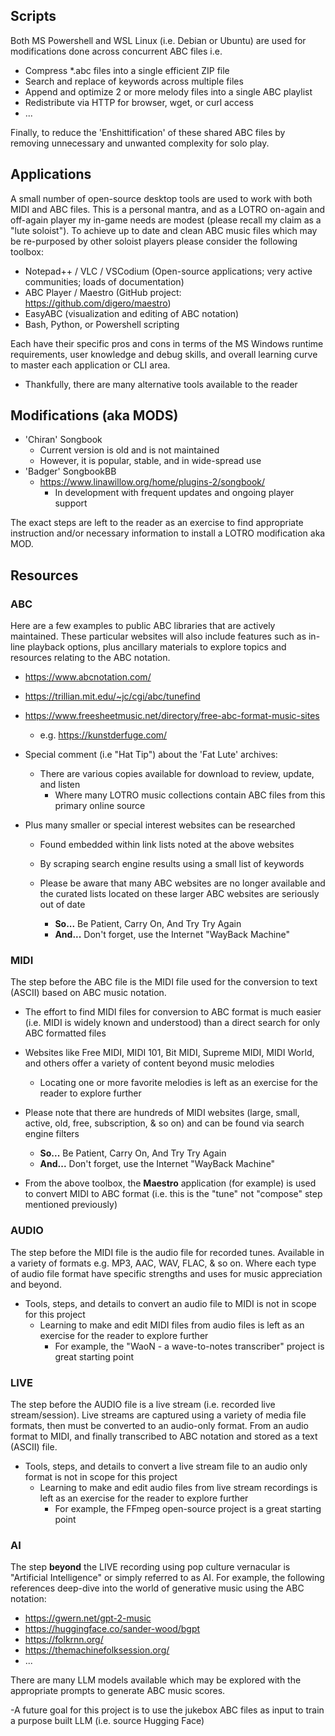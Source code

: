 ## Scripts

Both MS Powershell and WSL Linux (i.e. Debian or Ubuntu) are used for modifications done across concurrent ABC files i.e.

  - Compress *.abc files into a single efficient ZIP file
  - Search and replace of keywords across multiple files
  - Append and optimize 2 or more melody files into a single ABC playlist
  - Redistribute via HTTP for browser, wget, or curl access
  - ...

Finally, to reduce the 'Enshittification' of these shared ABC files by removing unnecessary and unwanted complexity for solo play.

## Applications

A small number of open-source desktop tools are used to work with both MIDI and ABC files. This is a personal mantra, and as a LOTRO on-again and off-again player my in-game needs are modest (please recall my claim as a "lute soloist"). To achieve up to date and clean ABC music files which may be re-purposed by other soloist players please consider the following toolbox:

  - Notepad++ / VLC / VSCodium  (Open-source applications; very active communities; loads of documentation)
  - ABC Player / Maestro (GitHub project: https://github.com/digero/maestro)
  - EasyABC (visualization and editing of ABC notation)
  - Bash, Python, or Powershell scripting

Each have their specific pros and cons in terms of the MS Windows runtime requirements, user knowledge and debug skills, and overall learning curve to master each application or CLI area.

  - Thankfully, there are many alternative tools available to the reader

## Modifications (aka MODS)

  - 'Chiran' Songbook
    - Current version is old and is not maintained
    - However, it is popular, stable, and in wide-spread use
  - 'Badger' SongbookBB
    - https://www.linawillow.org/home/plugins-2/songbook/
      - In development with frequent updates and ongoing player support

The exact steps are left to the reader as an exercise to find appropriate instruction and/or necessary information to install a LOTRO modification aka MOD.

## Resources

### ABC

Here are a few examples to public ABC libraries that are actively maintained. These particular websites will also include features such as in-line playback options, plus ancillary materials to explore topics and resources relating to the ABC notation.

  - https://www.abcnotation.com/
  - https://trillian.mit.edu/~jc/cgi/abc/tunefind
  - https://www.freesheetmusic.net/directory/free-abc-format-music-sites
    - e.g. https://kunstderfuge.com/

  - Special comment (i.e "Hat Tip") about the 'Fat Lute' archives:
    - There are various copies available for download to review, update, and listen
      - Where many LOTRO music collections contain ABC files from this primary online source

  - Plus many smaller or special interest websites can be researched
    - Found embedded within link lists noted at the above websites
    - By scraping search engine results using a small list of keywords
    - Please be aware that many ABC websites are no longer available and the curated lists located on these larger ABC websites are seriously out of date

      - **So...** Be Patient, Carry On, And Try Try Again
      - **And...** Don't forget, use the Internet "WayBack Machine"

### MIDI

The step before the ABC file is the MIDI file used for the conversion to text (ASCII) based on ABC music notation.

  - The effort to find MIDI files for conversion to ABC format is much easier (i.e. MIDI is widely known and understood) than a direct search for only ABC formatted files

  - Websites like Free MIDI, MIDI 101, Bit MIDI, Supreme MIDI, MIDI World, and others offer a variety of content beyond music melodies
    - Locating one or more favorite melodies is left as an exercise for the reader to explore further
  
  - Please note that there are hundreds of MIDI websites (large, small, active, old, free, subscription, & so on) and can be found via search engine filters

    - **So...** Be Patient, Carry On, And Try Try Again
    - **And...** Don't forget, use the Internet "WayBack Machine"

  - From the above toolbox, the **Maestro** application (for example) is used to convert MIDI to ABC format (i.e. this is the "tune" not "compose" step mentioned previously)

### AUDIO

The step before the MIDI file is the audio file for recorded tunes. Available in a variety of formats e.g. MP3, AAC, WAV, FLAC, & so on. Where each type of audio file format have specific strengths and uses for music appreciation and beyond.

  - Tools, steps, and details to convert an audio file to MIDI is not in scope for this project
    - Learning to make and edit MIDI files from audio files is left as an exercise for the reader to explore further
      - For example, the "WaoN - a wave-to-notes transcriber" project is great starting point

### LIVE

The step before the AUDIO file is a live stream (i.e. recorded live stream/session). Live streams are captured using a variety of media file formats, then must be converted to an audio-only format. From an audio format to MIDI, and finally transcribed to ABC notation and stored as a text (ASCII) file.

  - Tools, steps, and details to convert a live stream file to an audio only format is not in scope for this project
    - Learning to make and edit audio files from live stream recordings is left as an exercise for the reader to explore further
      - For example, the FFmpeg open-source project is a great starting point

### AI

The step **beyond** the LIVE recording using pop culture vernacular is "Artificial Intelligence" or simply referred to as AI. For example, the following references deep-dive into the world of generative music using the ABC notation:

  - https://gwern.net/gpt-2-music
  - https://huggingface.co/sander-wood/bgpt
  - https://folkrnn.org/
  - https://themachinefolksession.org/
  - ...
 
 There are many LLM models available which may be explored with the appropriate prompts to generate ABC music scores.
 
   -A future goal for this project is to use the jukebox ABC files as input to train a purpose built LLM (i.e. source Hugging Face) 
